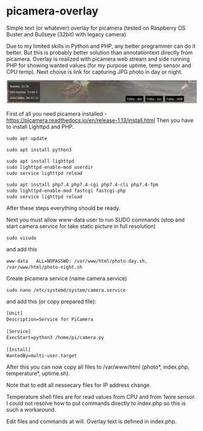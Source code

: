 # picamera-overlay
Simple text (or whatever) overlay for picamera (tested on Raspberry OS Buster and Bullseye (32bit) with legacy camera)

Due to my limited skills in Python and PHP, any better programmer can do it better. But this is probably better solution than annotationtext directly from picamera.
Overlay is realized with picamera web stream and side running PHP for showing wanted values (for my purpose uptime, temp sensor and CPU temp). Next choise is link for capturing JPG photo in day or night.

![screenshot](https://github.com/vitasrutek/picamera-overlay/blob/main/screenshot.PNG)

First of all you need picamera installed - https://picamera.readthedocs.io/en/release-1.13/install.html
Then you have to install Lighttpd and PHP.
```
sudo apt update
```
```
sudo apt install python3
```
```
sudo apt install lighttpd
sudo lighttpd-enable-mod userdir
sudo service lighttpd reload
```
```
sudo apt install php7.4 php7.4-cgi php7.4-cli php7.4-fpm
sudo lighttpd-enable-mod fastcgi fastcgi-php
sudo service lighttpd reload
```
After these steps everything should be ready.

Next you must allow www-data user to run SUDO commands (stop and start camera.service for take static picture in full resolution)
```
sudo visudo
```
and add this
```
www-data   ALL=NOPASSWD: /var/www/html/photo-day.sh, /var/www/html/photo-night.sh
```

Create picamera service (name camera.service)
```
sudo nano /etc/systemd/system/camera.service
```

and add this (or copy prepared file):
```
[Unit]
Description=Service for PiCamera

[Service]
ExecStart=python3 /home/pi/camera.py

[Install]
WantedBy=multi-user.target
```

After this you can now copy  all files to /var/www/html (photo*, index.php, temperature*, uptime.sh).

Note that to edit all nessecary files for IP address change.

Temperature shell files are for read values from CPU and from 1wire sensor. I could not resolve how to put commands directly to index.php so this is such a workaround.

Edit files and commands at will. Overlay text is defined in index.php.
